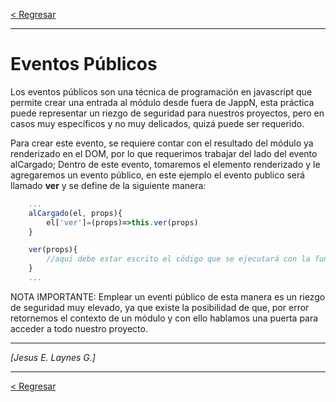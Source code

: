 [< Regresar](Indice.md)

---
# Eventos Públicos
Los eventos públicos son una técnica de programación en javascript que permite crear una entrada al módulo desde fuera de JappN, esta práctica puede representar un riezgo de seguridad para nuestros proyectos, pero en casos muy específicos y no muy delicados, quizá puede ser requerido.

Para crear este evento, se requiere contar con el resultado del módulo ya renderizado en el DOM, por lo que requerimos trabajar del lado del evento alCargado; Dentro de este evento, tomaremos el elemento renderizado y le agregaremos un evento público, en este ejemplo el evento publico será llamado **ver**  y se define de la siguiente manera:

```js
    ...
    alCargado(el, props){
        el['ver']=(props)=>this.ver(props)
    }

    ver(props){
        //aqui debe estar escrito el código que se ejecutará con la función pública
    }
    ...
```

NOTA IMPORTANTE: Emplear un eventi público de esta manera es un riezgo de seguridad muy elevado, ya que existe la posibilidad de que, por error retornemos el contexto de un módulo y con ello hablamos una puerta para acceder a todo nuestro proyecto.





---

*[Jesus E. Laynes G.]*

---
[< Regresar](Indice.md)